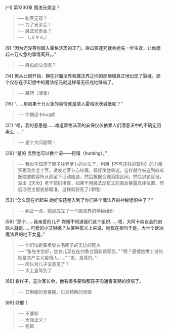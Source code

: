 
[-1] 第1230章 魔法兄弟会？
>--- 刺客无双？<br>
>--- 为了兄弟会！<br>
>--- 魔法兄贵会？<br>
>--- （｡ò ∀ ó｡）<br>

[9] “因为还没等你踏入霍格沃茨的正门，麻瓜驱逐咒就会抢先一步生效，让你想起十万火急的事情离开。。”
>--- 麻瓜的父母呢？<br>

[14] 但从此刻开始，横在非魔法界和魔法界之间的那堵墙真正地出现了裂缝，那个仅存在于幻想中的魔法纪元就这样毫无征兆地降临了。
>--- 魔药（凝重）<br>

[15] “……那如果十万火急的事情就是进入霍格沃茨城堡呢？”
>--- 你搁这卡bug呢<br>

[21] “唔，我的意思是……难道霍格沃茨的安保仅仅依靠人们潜意识中的不确定因素么……”
>--- 是个大问题啊！<br>

[29] “是的 当然也可以换个词——狩猎（hunting）。”
>--- 我似乎知道了团子找老萝卜的办法了，利用【不可违背的誓约】的力量狂轰滥炸老土豆，诱发老萝卜心绞痛，最好使他昏迷，这样就会被送到麻瓜医院或收容所从而留下活动痕迹，然后根据合理范围区间，然后封锁区域，派出【天命】老干部们排查，如果干用魔法反抗立刻就会暴露具体位置，然后浮空主舰直接瞄准，这样就将死了(滑稽)<br>

[53] “怎么现在听起来 她好像还卷入到了你们某个魔法界的神秘组织中了？”
>--- 纠正一点，她是成立了一个魔法界的神秘组织<br>

[59] “那个……我亲爱的儿子 你知不知道我们这个组织……唔，大阿卡纳议会的创始人就是……可爱的小艾琳娜？从某种意义上来说，她现在相当于是，大半个欧洲魔法界的地下女皇。”
>--- 你们怕是要承受白毛团子的无边的怒火<br>
>--- “张先生您好，您女儿现在在钓鱼台国宾馆等您。”
“啊？感情她嘴上说的她是共产主义接班人……”
“恩，是真的。”<br>
>--- 所以对儿子没意见了？<br>
>--- 太上皇驾到了<br>

[66] 看样子，这次家长会，他有很多要和那孩子沟通青春期的烦恼了。
>--- 艾琳娜的青春期，贝尼特斯的烦恼<br>

[69] 好耶！
>--- 不够耶<br>
>--- 天降正义！<br>
>--- 短耶<br>
